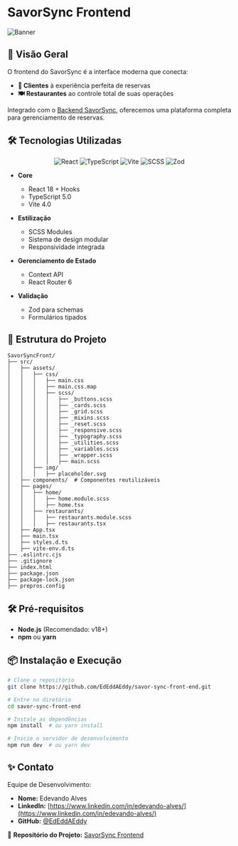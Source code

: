 # SavorSync Frontend

![Banner](https://via.placeholder.com/1200x400/2D3748/FFFFFF?text=SavorSync+Frontend) <!-- Adicione uma imagem real posteriormente -->

## 📌 Visão Geral

O frontend do SavorSync é a interface moderna que conecta:

- **👥 Clientes** à experiência perfeita de reservas
- **🍽️ Restaurantes** ao controle total de suas operações

Integrado com o [Backend SavorSync](https://github.com/inimigos-git/savor-sync-back-end), oferecemos uma plataforma completa para gerenciamento de reservas.

## 🛠️ Tecnologias Utilizadas

<div align="center">

![React](https://img.shields.io/badge/React-61DAFB?logo=react&logoColor=000&style=for-the-badge)
![TypeScript](https://img.shields.io/badge/TypeScript-3178C6?logo=typescript&logoColor=white&style=for-the-badge)
![Vite](https://img.shields.io/badge/Vite-646CFF?logo=vite&logoColor=white&style=for-the-badge)
![SCSS](https://img.shields.io/badge/SCSS-CC6699?logo=sass&logoColor=white&style=for-the-badge)
![Zod](https://img.shields.io/badge/Zod-1E1E1E?logo=zod&logoColor=white&style=for-the-badge)
</div>

- **Core**
  - React 18 + Hooks
  - TypeScript 5.0
  - Vite 4.0

- **Estilização**
  - SCSS Modules
  - Sistema de design modular
  - Responsividade integrada

- **Gerenciamento de Estado**
  - Context API
  - React Router 6

- **Validação**
  - Zod para schemas
  - Formulários tipados

## 📂 Estrutura do Projeto

```
SavorSyncFront/
├── src/
│   ├── assets/
│   │   ├── css/
│   │   │   ├── main.css
│   │   │   ├── main.css.map
│   │   │   ├── scss/
│   │   │   │   ├── _buttons.scss
│   │   │   │   ├── _cards.scss
│   │   │   │   ├── _grid.scss
│   │   │   │   ├── _mixins.scss
│   │   │   │   ├── _reset.scss
│   │   │   │   ├── _responsive.scss
│   │   │   │   ├── _typography.scss
│   │   │   │   ├── _utilities.scss
│   │   │   │   ├── _variables.scss
│   │   │   │   ├── _wrapper.scss
│   │   │   │   ├── main.scss
│   │   ├── img/
│   │   │   ├── placeholder.svg
│   ├── components/  # Componentes reutilizáveis
│   ├── pages/
│   │   ├── home/
│   │   │   ├── home.module.scss
│   │   │   ├── home.tsx
│   │   ├── restaurants/
│   │   │   ├── restaurants.module.scss
│   │   │   ├── restaurants.tsx
│   ├── App.tsx
│   ├── main.tsx
│   ├── styles.d.ts
│   ├── vite-env.d.ts
├── .eslintrc.cjs
├── .gitignore
├── index.html
├── package.json
├── package-lock.json
├── prepros.config
```

## 🛠 Pré-requisitos

- **Node.js** (Recomendado: v18+)
- **npm** ou **yarn**

## 📦 Instalação e Execução

```sh
# Clone o repositório
git clone https://github.com/EdEddAEddy/savor-sync-front-end.git

# Entre no diretório
cd savor-sync-front-end

# Instale as dependências
npm install  # ou yarn install

# Inicie o servidor de desenvolvimento
npm run dev  # ou yarn dev
```

## ✨ Contato

Equipe de Desenvolvimento:

- **Nome:** Edevando Alves
- **LinkedIn:** [https://www.linkedin.com/in/edevando-alves/](https://www.linkedin.com/in/edevando-alves/)
- **GitHub:** [@EdEddAEddy](https://github.com/EdEddAEddy)

📌 **Repositório do Projeto:** [SavorSync Frontend](https://github.com/EdEddAEddy/SavorSyncFront)

